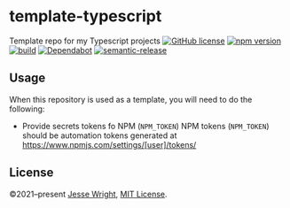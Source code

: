 # template-typescript
Template repo for my Typescript projects
[![GitHub license](https://img.shields.io/github/license/jeswr/useState.svg)](https://github.com/jeswr/useState/blob/master/LICENSE)
[![npm version](https://img.shields.io/npm/v/@jeswr/use-state.svg)](https://www.npmjs.com/package/@jeswr/use-state)
[![build](https://img.shields.io/github/actions/workflow/status/jeswr/useState/nodejs.yml?branch=main)](https://github.com/jeswr/useState/tree/main/)
[![Dependabot](https://badgen.net/badge/Dependabot/enabled/green?icon=dependabot)](https://dependabot.com/)
[![semantic-release](https://img.shields.io/badge/%20%20%F0%9F%93%A6%F0%9F%9A%80-semantic--release-e10079.svg)](https://github.com/semantic-release/semantic-release)

## Usage
When this repository is used as a template, you will need to do the following:
 - Provide secrets tokens fo NPM (`NPM_TOKEN`)
   NPM tokens (`NPM_TOKEN`) should be automation tokens generated at https://www.npmjs.com/settings/[user]/tokens/

## License
©2021–present
[Jesse Wright](https://github.com/jeswr),
[MIT License](https://github.com/jeswr/useState/blob/master/LICENSE).
